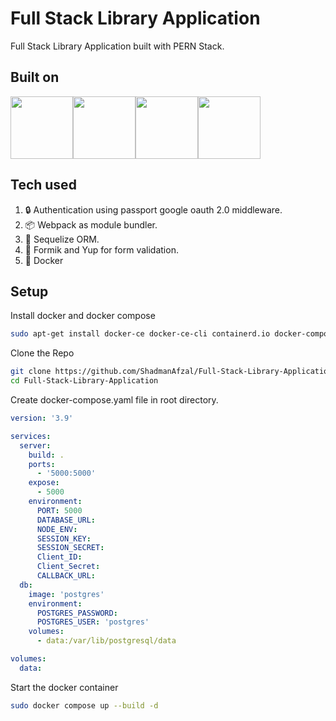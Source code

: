 # Full Stack Library Application
Full Stack Library Application built with PERN Stack.

## Built on

<div style="display: flex; flex-direction: row;">
<img src="https://cdn.iconscout.com/icon/free/png-256/postgresql-11-1175122.png" height="100">
<img src="https://www.mementotech.in/assets/images/icons/express.png" height="100">
<img src="https://styles.redditmedia.com/t5_2su6s/styles/communityIcon_4g1uo0kd87c61.png" height="100">
<img src="https://cdn-icons-png.flaticon.com/512/5968/5968322.png" height="100">
</div>

## Tech used
1) 🔒 Authentication using passport google oauth 2.0 middleware.
2) 📦 Webpack as module bundler.
3) 📙 Sequelize ORM.
4) 📝 Formik and Yup for form validation.
5) 🐋 Docker

## Setup 

Install docker and docker compose

```bash
sudo apt-get install docker-ce docker-ce-cli containerd.io docker-compose-plugin
```

Clone the Repo

```bash
git clone https://github.com/ShadmanAfzal/Full-Stack-Library-Application.git
cd Full-Stack-Library-Application

```

Create docker-compose.yaml file in root directory.

```yaml
version: '3.9'

services:
  server:
    build: .
    ports:
      - '5000:5000'
    expose:
      - 5000
    environment:
      PORT: 5000
      DATABASE_URL: 
      NODE_ENV: 
      SESSION_KEY:
      SESSION_SECRET:
      Client_ID:
      Client_Secret:
      CALLBACK_URL:
  db:
    image: 'postgres'
    environment:
      POSTGRES_PASSWORD:
      POSTGRES_USER: 'postgres'
    volumes:
      - data:/var/lib/postgresql/data

volumes:
  data:
```

Start the docker container

```bash
sudo docker compose up --build -d
```
